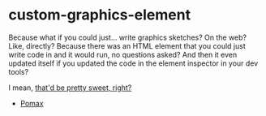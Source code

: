 # custom-graphics-element

Because what if you could just... write graphics sketches? On the web? Like, directly? Because there was an HTML element that you could just write code in and it would run, no questions asked? And then it even updated itself if you updated the code in the element inspector in your dev tools? 

I mean, [that'd be pretty sweet, right?](http://pomax.github.io/custom-graphics-element)

- [Pomax](https://twitter.com/TheRealPomax)
